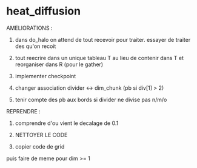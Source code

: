 # heat_diffusion

AMELIORATIONS :

1) dans do_halo
on attend de tout recevoir pour traiter.
essayer de traiter des qu'on recoit

2) tout reecrire dans un unique tableau T au lieu de contenir dans T et reorganiser dans R (pour le gather)

3) implementer checkpoint

4) changer association divider <-> dim_chunk (pb si div[1] > 2)

5) tenir compte des pb aux bords si divider ne divise pas n/m/o

REPRENDRE : 

1) comprendre d'ou vient le decalage de 0.1

2) NETTOYER LE CODE

3) copier code de grid

puis faire de meme pour dim >= 1